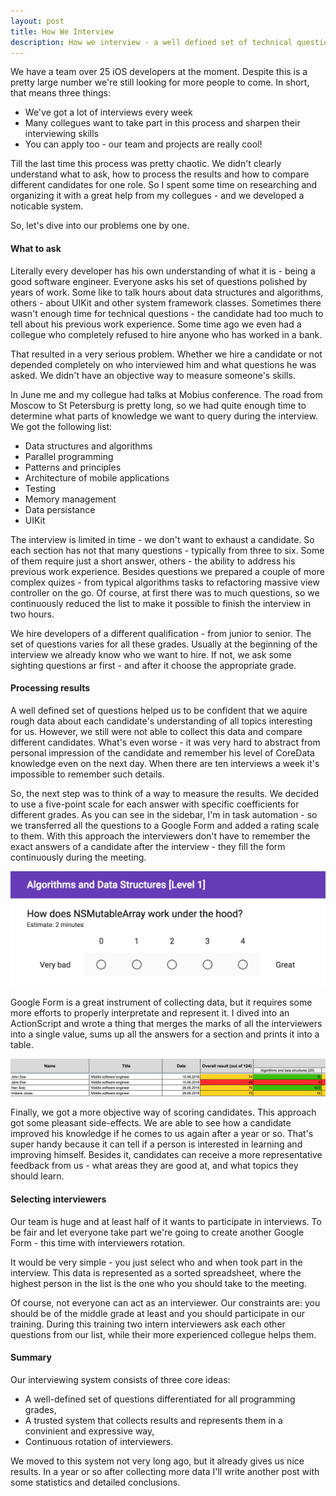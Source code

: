```yaml
---
layout: post
title: How We Interview
description: How we interview - a well defined set of technical questions, trusted system to collect results and interviewers rotation.
---
```


We have a team over 25 iOS developers at the moment. Despite this is a pretty large number we're still looking for more people to come. In short, that means three things:

- We've got a lot of interviews every week
- Many collegues want to take part in this process and sharpen their interviewing skills
- You can apply too - our team and projects are really cool!

Till the last time this process was pretty chaotic. We didn't clearly understand what to ask, how to process the results and how to compare different candidates for one role. So I spent some time on researching and organizing it with a great help from my collegues - and we developed a noticable system.

<!--more-->

So, let's dive into our problems one by one.

#### What to ask

Literally every developer has his own understanding of what it is - being a good software engineer. Everyone asks his set of questions polished by years of work. Some like to talk hours about data structures and algorithms, others - about UIKit and other system framework classes. Sometimes there wasn't enough time for technical questions - the candidate had too much to tell about his previous work experience. Some time ago we even had a collegue who completely refused to hire anyone who has worked in a bank.

That resulted in a very serious problem. Whether we hire a candidate or not depended completely on who interviewed him and what questions he was asked. We didn't have an objective way to measure someone's skills.

In June me and my collegue had talks at Mobius conference. The road from Moscow to St Petersburg is pretty long, so we had quite enough time to determine what parts of knowledge we want to query during the interview. We got the following list:

- Data structures and algorithms
- Parallel programming
- Patterns and principles
- Architecture of mobile applications
- Testing
- Memory management
- Data persistance
- UIKit

The interview is limited in time - we don't want to exhaust a candidate. So each section has not that many questions - typically from three to six. Some of them require just a short answer, others - the ability to address his previous work experience. Besides questions we prepared a couple of more complex quizes - from typical algorithms tasks to refactoring massive view controller on the go. Of course, at first there was to much questions, so we continuously reduced the list to make it possible to finish the interview in two hours.

We hire developers of a different qualification - from junior to senior. The set of questions varies for all these grades. Usually at the beginning of the interview we already know who we want to hire. If not, we ask some sighting questions ar first - and after it choose the appropriate grade.

#### Processing results

A well defined set of questions helped us to be confident that we aquire rough data about each candidate's understanding of all topics interesting for us. However, we still were not able to collect this data and compare different candidates. What's even worse - it was very hard to abstract from personal impression of the candidate and remember his level of CoreData knowledge even on the next day. When there are ten interviews a week it's impossible to remember such details.

So, the next step was to think of a way to measure the results. We decided to use a five-point scale for each answer with specific coefficients for different grades. As you can see in the sidebar, I'm in task automation - so we transferred all the questions to a Google Form and added a rating scale to them. With this approach the interviewers don't have to remember the exact answers of a candidate after the interview - they fill the form continuously during the meeting.

![Interviewing form](/public/img/posts/interviewing-form.png)

Google Form is a great instrument of collecting data, but it requires some more efforts to properly interpretate and represent it. I dived into an ActionScript and wrote a thing that merges the marks of all the interviewers into a single value, sums up all the answers for a section and prints it into a table.

![Interviewing table](/public/img/posts/interviewing-table.png)

Finally, we got a more objective way of scoring candidates. This approach got some pleasant side-effects. We are able to see how a candidate improved his knowledge if he comes to us again after a year or so. That's super handy because it can tell if a person is interested in learning and improving himself. Besides it, candidates can receive a more representative feedback from us - what areas they are good at, and what topics they should learn.

#### Selecting interviewers

Our team is huge and at least half of it wants to participate in interviews. To be fair and let everyone take part we're going to create another Google Form - this time with interviewers rotation.

It would be very simple - you just select who and when took part in the interview. This data is represented as a sorted spreadsheet, where the highest person in the list is the one who you should take to the meeting.

Of course, not everyone can act as an interviewer. Our constraints are: you should be of the middle grade at least and you should participate in our training. During this training two intern interviewers ask each other questions from our list, while their more experienced collegue helps them.

#### Summary

Our interviewing system consists of three core ideas:
- A well-defined set of questions differentiated for all programming grades,
- A trusted system that collects results and represents them in a convinient and expressive way,
- Continuous rotation of interviewers.

We moved to this system not very long ago, but it already gives us nice results. In a year or so after collecting more data I'll write another post with some statistics and detailed conclusions.